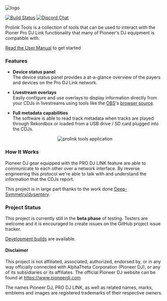 ![logo](https://user-images.githubusercontent.com/1421724/87513748-0a30ff80-c62e-11ea-9a15-52f46b013087.png)

[![Build Status](https://github.com/evanpurkhiser/prolink-tools/workflows/build/badge.svg)](https://github.com/EvanPurkhiser/prolink-tools/actions?query=workflow%3Abuild) [![Discord Chat](https://img.shields.io/discord/767974316587352074?color=%237289DA&label=discord&logo=discord)](http://discord.gg/3eyzdgXJuY)

Prolink Tools is a collection of tools that can be used to interact with the
Pioner Pro DJ Link functionality that many of Pioneer's DJ equipment is
compatible with.

[Read the User Manual](https://prolink.tools/manual) to get started


### Features

* **Device status panel**  
  The device status panel provides a at-a-glance overview of the payers and
  devices on the Pro DJ Link network.

* **Livestream overlays**  
  Easily configure and use overlays to display information directly from your
  CDJs in livestreams using tools like the
  [OBS]([https://obsproject.com/](https://obsproject.com/))'s [browser
  source]([https://obsproject.com/forum/resources/browser-plugin.115/](https://obsproject.com/forum/resources/browser-plugin.115/)).

* **Full metadata capabilities**  
  The software is able to read track metadata when tracks are played through
  Rekordbox or loaded from a USB drive / SD card plugged into the CDJs.

<p align="center">
  <img src="https://user-images.githubusercontent.com/1421724/87513887-41071580-c62e-11ea-83d6-da486759db11.png" alt="prolink tools application" />
</p>

### How It Works

Pioneer DJ gear equipped with the PRO DJ LINK feature are able to communicate
to each other over a network interface. By reverse engineering this protocol
we're able to talk with and understand the information that the CDJs report.

This project is in large part thanks to the work done [Deep-Symmetry/dysentery](https://github.com/Deep-Symmetry/dysentery).

### Project Status

This project is currently still in the **beta phase** of testing. Testers are
welcome and it is encouraged to create issues on the GitHub project issue
tracker.

[Development builds](https://github.com/EvanPurkhiser/prolink-tools/releases/tag/master-build) are available.


#### Disclaimer

This project is not affiliated, associated, authorized, endorsed by, or in any
way officially connected with AlphaTheta Corporation (Pioneer DJ), or any of
its subsidiaries or its affiliates. The official Pioneer DJ website can be
found at https://www.pioneerdj.com

The names Pioneer DJ, PRO DJ LINK, as well as related names, marks, emblems and
images are registered trademarks of their respective owners.

